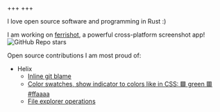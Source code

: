 +++
+++

I love open source software and programming in Rust :)

I am working on [ferrishot](https://ferrishot.com), a powerful cross-platform screenshot app! ![GitHub Repo stars](https://img.shields.io/github/stars/nik-rev/ferrishot)

Open source contributions I am most proud of:

- Helix
  - [Inline git blame](https://github.com/helix-editor/helix/pull/13133)
  - [Color swatches, show indicator to colors like in CSS: 🟩 green 🟥 #ffaaaa](https://github.com/helix-editor/helix/pull/12308)
  - [File explorer operations](https://github.com/helix-editor/helix/pull/12902)

